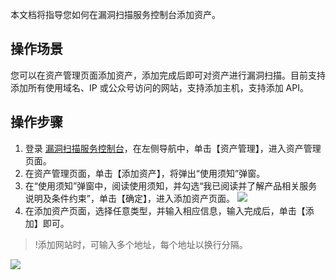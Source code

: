 本文档将指导您如何在漏洞扫描服务控制台添加资产。
## 操作场景
您可以在资产管理页面添加资产，添加完成后即可对资产进行漏洞扫描。目前支持添加所有使用域名、IP 或公众号访问的网站，支持添加主机，支持添加 API。
## 操作步骤

1. 登录 [漏洞扫描服务控制台](https://console.cloud.tencent.com/vss/assets)，在左侧导航中，单击【资产管理】，进入资产管理页面。
2. 在资产管理页面，单击【添加资产】，将弹出“使用须知”弹窗。
3. 在“使用须知”弹窗中，阅读使用须知，并勾选“我已阅读并了解产品相关服务说明及条件约束”，单击【确定】，进入添加资产页面。
![](https://main.qcloudimg.com/raw/4faa421a806317028c4bdbe5f2d2e564.png)
4. 在添加资产页面，选择任意类型，并输入相应信息，输入完成后，单击【添加】即可。
>!添加网站时，可输入多个地址，每个地址以换行分隔。
>
![](https://main.qcloudimg.com/raw/56e82902f9ac78e1136c96d1b4335819.png)
